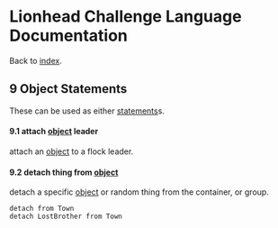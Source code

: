 # Lionhead Challenge Language Documentation

Back to [index](README.md).

## <a name="9"></a> 9 Object Statements

These can be used as either [statements](statements.md#3)s.

#### <a name="9.1"></a> 9.1 attach [object](objects.md#8) leader

attach an [object](objects.md#8) to a flock leader.

#### <a name="9.2"></a> 9.2 detach thing from [object](objects.md#8)

detach a specific [object](objects.md#8) or random thing from the container, or group.

```
detach from Town
detach LostBrother from Town
```

